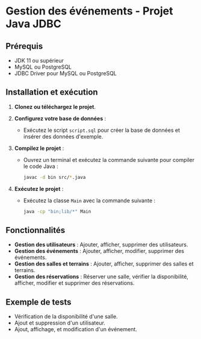 # Gestion des événements - Projet Java JDBC

## Prérequis

- JDK 11 ou supérieur
- MySQL ou PostgreSQL
- JDBC Driver pour MySQL ou PostgreSQL

## Installation et exécution

1. **Clonez ou téléchargez le projet**.

2. **Configurez votre base de données** :
   - Exécutez le script `script.sql` pour créer la base de données et insérer des données d'exemple.

3. **Compilez le projet** :
   - Ouvrez un terminal et exécutez la commande suivante pour compiler le code Java :
     ```bash
     javac -d bin src/*.java
     ```

4. **Exécutez le projet** :
   - Exécutez la classe `Main` avec la commande suivante :
     ```bash
     java -cp "bin;lib/*" Main
     ```

## Fonctionnalités

- **Gestion des utilisateurs** : Ajouter, afficher, supprimer des utilisateurs.
- **Gestion des événements** : Ajouter, afficher, modifier, supprimer des événements.
- **Gestion des salles et terrains** : Ajouter, afficher, supprimer des salles et terrains.
- **Gestion des réservations** : Réserver une salle, vérifier la disponibilité, afficher, modifier et supprimer des réservations.

## Exemple de tests

- Vérification de la disponibilité d'une salle.
- Ajout et suppression d'un utilisateur.
- Ajout, affichage, et modification d'un événement.
